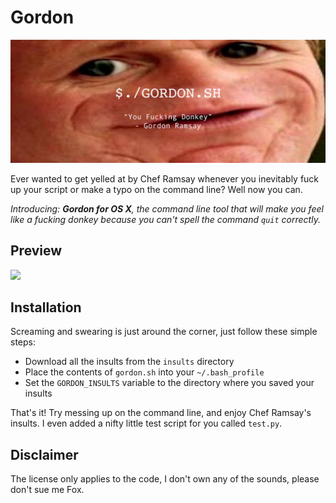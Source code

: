 # Gordon
![gordon.jpg](gordon.jpg)

Ever wanted to get yelled at by Chef Ramsay whenever you inevitably fuck up
your script or make a typo on the command line? Well now you can. 

*Introducing: **Gordon for OS X**, the command line tool that will make you 
feel like a fucking donkey because you can't spell the command `quit` correctly.*

## Preview
[![](https://img.youtube.com/vi/OT6i7RwEEB8/0.jpg)](https://www.youtube.com/watch?v=OT6i7RwEEB8&feature=youtu.be)

## Installation
Screaming and swearing is just around the corner, just follow these simple steps:

* Download all the insults from the `insults` directory
* Place the contents of `gordon.sh` into your `~/.bash_profile`
* Set the `GORDON_INSULTS` variable to the directory where you saved your insults

That's it! Try messing up on the command line, and enjoy Chef Ramsay's insults.
I even added a nifty little test script for you called `test.py`.

## Disclaimer
The license only applies to the code, I don't own any of the sounds, please don't sue me Fox.
